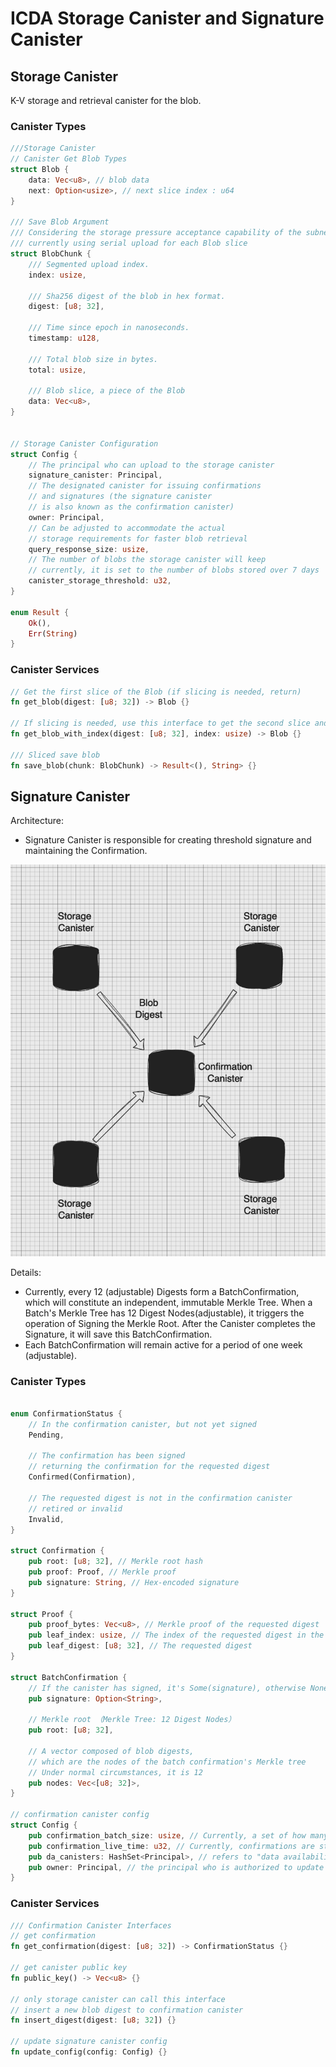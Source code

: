 # ICDA Storage Canister and Signature Canister

## Storage Canister

K-V storage and retrieval canister for the blob.

### Canister Types

```rust
///Storage Canister
// Canister Get Blob Types
struct Blob {
    data: Vec<u8>, // blob data
    next: Option<usize>, // next slice index : u64
}

/// Save Blob Argument
/// Considering the storage pressure acceptance capability of the subnet,  
/// currently using serial upload for each Blob slice
struct BlobChunk {
    /// Segmented upload index.
    index: usize,

    /// Sha256 digest of the blob in hex format.
    digest: [u8; 32],

    /// Time since epoch in nanoseconds.
    timestamp: u128,

    /// Total blob size in bytes.
    total: usize,

    /// Blob slice, a piece of the Blob
    data: Vec<u8>,
}


// Storage Canister Configuration
struct Config {
    // The principal who can upload to the storage canister
    signature_canister: Principal,
    // The designated canister for issuing confirmations 
    // and signatures (the signature canister 
    // is also known as the confirmation canister)
    owner: Principal,
    // Can be adjusted to accommodate the actual 
    // storage requirements for faster blob retrieval	  
    query_response_size: usize,
    // The number of blobs the storage canister will keep
    // currently, it is set to the number of blobs stored over 7 days
    canister_storage_threshold: u32,
}

enum Result {
    Ok(),
    Err(String)
}
```

### Canister Services

```rust
// Get the first slice of the Blob (if slicing is needed, return)
fn get_blob(digest: [u8; 32]) -> Blob {}

// If slicing is needed, use this interface to get the second slice and later slices
fn get_blob_with_index(digest: [u8; 32], index: usize) -> Blob {}

/// Sliced save blob
fn save_blob(chunk: BlobChunk) -> Result<(), String> {}
```

## Signature Canister

Architecture:

- Signature Canister is responsible for creating threshold signature and maintaining the Confirmation.

![signature_canister_archi.png](assets/signature_canister_archi.png)

Details:

- Currently, every 12 (adjustable) Digests form a BatchConfirmation, which will constitute an independent, immutable
  Merkle Tree.
  When a Batch's Merkle Tree has 12 Digest Nodes(adjustable), it triggers the operation of Signing the Merkle Root.
  After the Canister completes the Signature, it will save this BatchConfirmation.
- Each BatchConfirmation will remain active for a period of one week (adjustable).

### Canister Types

```rust

enum ConfirmationStatus {
    // In the confirmation canister, but not yet signed
    Pending,

    // The confirmation has been signed
    // returning the confirmation for the requested digest
    Confirmed(Confirmation),

    // The requested digest is not in the confirmation canister
    // retired or invalid
    Invalid,
}

struct Confirmation {
    pub root: [u8; 32], // Merkle root hash
    pub proof: Proof, // Merkle proof
    pub signature: String, // Hex-encoded signature
}

struct Proof {
    pub proof_bytes: Vec<u8>, // Merkle proof of the requested digest
    pub leaf_index: usize, // The index of the requested digest in the Merkle tree
    pub leaf_digest: [u8; 32], // The requested digest
}

struct BatchConfirmation {
    // If the canister has signed, it's Some(signature), otherwise None
    pub signature: Option<String>,

    // Merkle root （Merkle Tree: 12 Digest Nodes）
    pub root: [u8; 32],

    // A vector composed of blob digests, 
    // which are the nodes of the batch confirmation's Merkle tree
    // Under normal circumstances, it is 12
    pub nodes: Vec<[u8; 32]>,
}

// confirmation canister config
struct Config {
    pub confirmation_batch_size: usize, // Currently, a set of how many digests forms one confirmation.
    pub confirmation_live_time: u32, // Currently, confirmations are stored for one week
    pub da_canisters: HashSet<Principal>, // refers to "data availability canisters," which is the term for storage canisters.
    pub owner: Principal, // the principal who is authorized to update the configuration.
}

```

### Canister Services

```rust
/// Confirmation Canister Interfaces
// get confirmation 
fn get_confirmation(digest: [u8; 32]) -> ConfirmationStatus {}

// get canister public key
fn public_key() -> Vec<u8> {}

// only storage canister can call this interface
// insert a new blob digest to confirmation canister
fn insert_digest(digest: [u8; 32]) {}

// update signature canister config
fn update_config(config: Config) {}

```